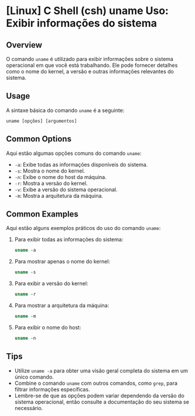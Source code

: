 # [Linux] C Shell (csh) uname Uso: Exibir informações do sistema

## Overview
O comando `uname` é utilizado para exibir informações sobre o sistema operacional em que você está trabalhando. Ele pode fornecer detalhes como o nome do kernel, a versão e outras informações relevantes do sistema.

## Usage
A sintaxe básica do comando `uname` é a seguinte:

```
uname [opções] [argumentos]
```

## Common Options
Aqui estão algumas opções comuns do comando `uname`:

- `-a`: Exibe todas as informações disponíveis do sistema.
- `-s`: Mostra o nome do kernel.
- `-n`: Exibe o nome do host da máquina.
- `-r`: Mostra a versão do kernel.
- `-v`: Exibe a versão do sistema operacional.
- `-m`: Mostra a arquitetura da máquina.

## Common Examples
Aqui estão alguns exemplos práticos do uso do comando `uname`:

1. Para exibir todas as informações do sistema:
   ```csh
   uname -a
   ```

2. Para mostrar apenas o nome do kernel:
   ```csh
   uname -s
   ```

3. Para exibir a versão do kernel:
   ```csh
   uname -r
   ```

4. Para mostrar a arquitetura da máquina:
   ```csh
   uname -m
   ```

5. Para exibir o nome do host:
   ```csh
   uname -n
   ```

## Tips
- Utilize `uname -a` para obter uma visão geral completa do sistema em um único comando.
- Combine o comando `uname` com outros comandos, como `grep`, para filtrar informações específicas.
- Lembre-se de que as opções podem variar dependendo da versão do sistema operacional, então consulte a documentação do seu sistema se necessário.